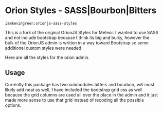Orion Styles - SASS|Bourbon|Bitters
============

```
iamkevingreen:orionjs-sass-styles
```
This is a fork of the original OrionJS Styles for Meteor. I wanted to use SASS and not include bootstrap because I think its
big and bulky, however the bulk of the OrionJS admin is written in a way toward Bootstrap so some additional custom
styles were needed.

Here are all the styles for the orion admin.


## Usage

Currently this package has two submodules bitters and bourbon, will most likely add neat as well, I have included the bootstrap grid css as well
because the grid columns are used all over the place in the admin and it just made more sense to use that
grid instead of recoding all the possible options.
